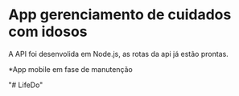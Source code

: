 <h1>App gerenciamento de cuidados com idosos</h1>

<p>
	A API foi desenvolida em Node.js, as rotas da api já estão prontas.
</p>
<p>*App mobile em fase de manutenção</p>
"# LifeDo" 
